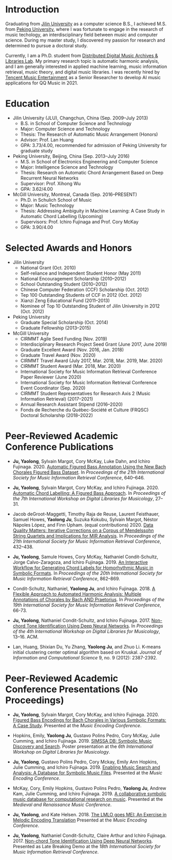 # Introduction

Graduating from [Jilin University](https://www.jlu.edu.cn/) as a computer science B.S., I achieved M.S. from [Peking University](http://www.cis.pku.edu.cn/auditory/auditory.htm), where I was fortunate to engage in the research of music techology, an interdisciplinary field between music and computer science. During my master study, I discovered my passion for research and determined to pursue a doctoral study. 

Currently, I am a Ph.D. student from [Distributed Digital Music Archives & Libraries Lab](http://ddmal.music.mcgill.ca/). My primary research topic is automatic harmonic analysis, and I am generally interested in applied machine learning, music information retrieval, music theory, and digital music libraries. I was recently hired by [Tencent Music Entertainment](https://www.tencentmusic.com/en-us/) as a Senior Researcher to develop AI music applications for QQ Music in 2021.

# Education
* Jilin University (JLU), Changchun, China (Sep. 2009–July 2013)
  * B.S. in School of Computer Science and Technology
  * Major: Computer Science and Technology
  * Thesis: The Research of Automatic Music Arrangement (Honors)
  * Advisor: Prof. Lan Huang 
  * GPA: 3.73/4.00, recommended for admission of Peking University for graduate study
* Peking University, Beijing, China (Sep. 2013–July 2016)
  * M.S. in School of Electronics Engineering and Computer Science
  * Major: Intelligence Science and Technology
  * Thesis: Research on Automatic Chord Arrangement Based on Deep Recurrent Neural Networks
  * Supervisor: Prof. Xihong Wu
  * GPA: 3.62/4.00
* McGill University, Montreal, Canada (Sep. 2016–PRESENT)
  * Ph.D. in Schulich School of Music
  * Major: Music Technology
  * Thesis: Addressing Ambiguity in Machine Learning: A Case Study in Automatic Chord Labelling (Upcoming) 
  * Supervisors: Prof. Ichiro Fujinaga and Prof. Cory McKay
  * GPA: 3.90/4.00
# Selected Awards and Honors
* Jilin University
  * National Grant (Oct. 2010)
  * Self-reliance and Independent Student Honor (May 2011)
  * National Encouragement Scholarship (2010–2012)
  * School Outstanding Student (2010–2012)
  * Chinese Computer Federation (CCF) Scholarship (Oct. 2012)
  * Tep 100 Outstanding Students of CCF in 2012 (Oct. 2012)
  * Xianzi Zeng Educational Fund (2011–2013)
  * Nominee of Top 10 Outstanding Student of Jilin University in 2012 (Oct. 2012)
* Peking University
  * Graduate Special Scholarship (Oct. 2014)
  * Graduate Fellowship (2013–2015)
* McGill University
  * CIRMMT Agile Seed Funding (Nov. 2019)
  * Interdisciplinary Research Project Seed Grant (June 2017, June 2019)
  * Graduate Excellent Award (Nov. 2016, Jan. 2018)
  * Graduate Travel Award (Nov. 2020)
  * CIRMMT Travel Award (July 2017, Mar. 2018, Mar. 2019, Mar. 2020)
  * CIRMMT Student Award (Mar. 2018, Mar. 2020)
  * International Society for Music Information Retrieval Conference Paper Reviewer (June 2020)
  * International Society for Music Information Retrieval Conference Event Coordinator (Sep. 2020)
  * CIRMMT Student Representatives for Research Axis 2 (Music Information Retrieval) (2017–2021)
  * Annual Research Assistant Stipend (2016–2020)
  * Fonds de Recherche du Québec-Société et Culture (FRQSC) Doctoral Scholarship (2018–2022)

# Peer-Reviewed Academic Conference Publications 
*  __Ju, Yaolong__, Sylvain Margot, Cory McKay, Luke Dahn, and Ichiro Fujinaga. 2020. [Automatic Figured Bass Annotation Using the New Bach Chorales Figured Bass Dataset](http://www.music.mcgill.ca/~cmckay/papers/musictech/ju20automatic.pdf). In *Proceedings of the 21th International Society for Music Information Retrieval Conference*, 640–646.

*  __Ju, Yaolong__, Sylvain Margot, Cory McKay, and Ichiro Fujinaga. 2020. [Automatic Chord Labelling: A Figured Bass Approach](http://www.music.mcgill.ca/~cmckay/papers/musictech/ju20automaticchord.pdf). In *Proceedings of the 7th International Workshop on Digital Libraries for Musicology*, 27–31.

* Jacob deGroot-Maggetti, Timothy Raja de Reuse, Laurent Feisthauer, Samuel Howes, __Yaolong Ju__, Suzuka Kokubu, Sylvain Margot, Néstor Nápoles López, and Finn Upham. (equal contributions) 2020. [Data Quality Matters: Iterative Corrections on a Corpus of Mendelssohn String Quartets and Implications for MIR Analysis](https://program.ismir2020.net/static/final_papers/235.pdf). In *Proceedings of the 21th International Society for Music Information Retrieval Conference*, 432–438. 

* __Ju, Yaolong__, Samule Howes, Cory McKay, Nathaniel Condit-Schultz, Jorge Calvo-Zaragoza, and Ichiro Fujinaga. 2019. [An Interactive Workflow for Generating Chord Labels for Homorhythmic Music in Symbolic Formats](http://archives.ismir.net/ismir2019/paper/000106.pdf). In *Proceedings of the 20th International Society for Music Information Retrieval Conference*, 862–869.

* Condit-Schultz, Nathaniel, __Yaolong Ju__, and Ichiro Fujinaga. 2018. [A Flexible Approach to Automated Harmonic Analysis: Multiple Annotations of Chorales by Bach AND Praetorius](http://ismir2018.ircam.fr/doc/pdfs/283_Paper.pdf). In *Proceedings of the 19th International Society for Music Information Retrieval Conference*, 66-73. 

* __Ju, Yaolong__, Nathaniel Condit-Schultz, and Ichiro Fujinaga. 2017. [Non-chord Tone Identification Using Deep Neural Networks](https://clairearthur.com/wp-content/uploads/2018/10/p13-Ju.pdf). In *Proceedings of the 4th International Workshop on Digital Libraries for Musicology*,
13–16. ACM.

* Lan, Huang, Shixian Du, Yu Zhang, __Yaolong Ju__, and Zhuo Li. K-means initial clustering center optimal algorithm based on Kruskal. *Journal of Information and Computational Science* 9, no. 9 (2012): 2387-2392.

# Peer-Reviewed Academic Conference Presentations (No Proceedings)
* __Ju, Yaolong__, Sylvain Margot, Cory McKay, and Ichiro Fujinaga. 2020. [Figured Bass Encodings for Bach Chorales in Various Symbolic Formats: A Case Study](http://www.music.mcgill.ca/~cmckay/papers/musictech/ju20figured.pdf). Presented at the *Music Encoding Conference*.

* Hopkins, Emily, __Yaolong Ju__, Gustavo Polins Pedro, Cory McKay, Julie Cumming, and Ichiro Fujinaga. 2019. [SIMSSA DB: Symbolic Music Discovery and Search](http://www.music.mcgill.ca/~cmckay/papers/musictech/hopkins19simssadb.pdf). Poster presentation at the *6th International Workshop on Digital Libraries for Musicology*. 

* __Ju, Yaolong__, Gustavo Polins Pedro, Cory Mckay, Emily Ann Hopkins, Julie Cumming, and Ichiro Fujinaga. 2019. [Enabling Music Search and Analysis: A Database for Symbolic Music Files](https://drive.google.com/file/d/1sH8-Ih8ugQigXRj-W5V3Ftthx83inIIL/view?usp=sharing). Presented at the *Music Encoding Conference*.

* McKay, Cory, Emily Hopkins, Gustavo Polins Pedro, __Yaolong Ju__, Andrew Kam, Julie Cumming, and Ichiro Fujinaga. 2019. [A collaborative symbolic music database for computational research on music](https://drive.google.com/file/d/1gB4u0MaE7Ku5jYHS12eORit5v4V8gNE2/view?usp=sharing). Presented at the *Medieval and Renaissance Music Conference*.

* __Ju, Yaolong__, and Kate Helsen. 2018. [The LMLO goes MEI: An Exercise in Melodic Encoding Translation](https://drive.google.com/file/d/1-BKGfBQlGWAk_PXHPZeUyAUCjHvKH3Gv/view?usp=sharing) Presented at the *Music Encoding Conference*.

* __Ju, Yaolong__, Nathaniel Condit-Schultz, Claire Arthur and Ichiro Fujinaga. 2017. [Non-chord Tone Identification Using Deep Neural Networks](https://simssa.ca/assets/files/Ju2017.pdf). Presented as Late Breaking Demo at the *18th International Society for Music Information Retrieval
Conference*. 

